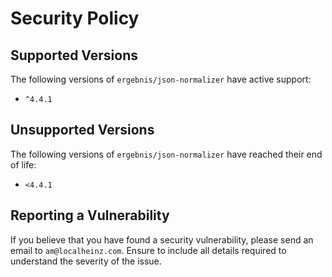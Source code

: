 # Security Policy

## Supported Versions

The following versions of `ergebnis/json-normalizer` have active support:

- `^4.4.1`

## Unsupported Versions

The following versions of `ergebnis/json-normalizer` have reached their end of life:

- `<4.4.1`

## Reporting a Vulnerability

If you believe that you have found a security vulnerability, please send an email to `am@localheinz.com`. Ensure to include all details required to understand the severity of the issue.
